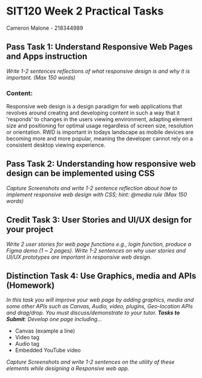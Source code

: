 # SIT120 Week 2 Practical Tasks
Cameron Malone - 218344989

## Pass Task 1: Understand Responsive Web Pages and Apps instruction
_Write 1-2 sentences reflections of what responsive design is and why it is important. (Max 150 words)_

### Content:
  Responsive web design is a design paradigm for web applications that revolves around
  creating and developing content in such a way that it 'responds' to changes in
  the users viewing environment, adapting element size and positioning for optimal
  usage regardless of screen size, resolution or orientation. RWD is important in todays
  landscape as mobile devices are becoming more and more popular, meaning the developer
  cannot rely on a consistent desktop viewing experience.

## Pass Task 2: Understanding how responsive web design can be implemented using CSS
_Capture Screenshots and write 1-2 sentence reflection about how to implement responsive web design with CSS; hint: @media rule (Max 150 words)_

## Credit Task 3: User Stories and UI/UX design for your project
_Write 2 user stories for web page functions e.g., login function, produce a Figma demo (1 ~ 2 pages). Write 1-2 sentences on why user stories and UI/UX prototypes are important
in responsive web design._

## Distinction Task 4: Use Graphics, media and APIs (Homework)
_In this task you will improve your web page by adding graphics, media and some other APIs such as Canvas,
Audio, video, plugins, Geo-location APIs and drag/drop. You must discuss/demonstrate to your tutor.
**Tasks to Submit**: Develop one page including..._
- Canvas (example a line)
- Video tag
- Audio tag
- Embedded YouTube video

_Capture Screenshots and write 1-2 sentences on the utility of these elements while designing a Responsive
web app._
